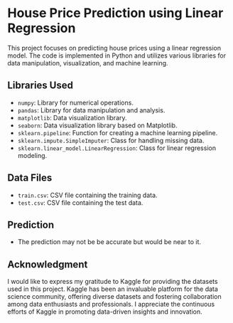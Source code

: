 # House Price Prediction using Linear Regression

This project focuses on predicting house prices using a linear regression model. The code is implemented in Python and utilizes various libraries for data manipulation, visualization, and machine learning.

## Libraries Used

- `numpy`: Library for numerical operations.
- `pandas`: Library for data manipulation and analysis.
- `matplotlib`: Data visualization library.
- `seaborn`: Data visualization library based on Matplotlib.
- `sklearn.pipeline`: Function for creating a machine learning pipeline.
- `sklearn.impute.SimpleImputer`: Class for handling missing data.
- `sklearn.linear_model.LinearRegression`: Class for linear regression modeling.

## Data Files

- `train.csv`: CSV file containing the training data.
- `test.csv`: CSV file containing the test data.

## Prediction

- The prediction may not be be accurate but would be near to it.

## Acknowledgment
I would like to express my gratitude to Kaggle for providing the datasets used in this project. Kaggle has been an invaluable platform for the data science community, offering diverse datasets and fostering collaboration among data enthusiasts and professionals. I appreciate the continuous efforts of Kaggle in promoting data-driven insights and innovation.

